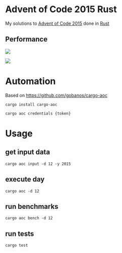 # Advent of Code 2015 Rust

My solutions to [Advent of Code 2015](https://adventofcode.com/2015) done in [Rust](https://www.rust-lang.org/)

## Performance

![](https://img.shields.io/badge/day%20📅-24-blue)
 
![](https://img.shields.io/badge/stars%20⭐-10-yellow)

# Automation

Based on https://github.com/gobanos/cargo-aoc

`cargo install cargo-aoc`

`cargo aoc credentials {token}`

# Usage

## get input data

`cargo aoc input -d 12 -y 2015`

## execute day

`cargo aoc -d 12`

## run benchmarks

`cargo aoc bench -d 12`

## run tests

`cargo test`